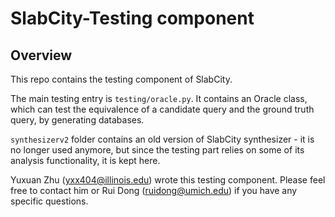 # SlabCity-Testing component

## Overview
This repo contains the testing component of SlabCity.

The main testing entry is ```testing/oracle.py```. It contains an Oracle class, which can test the equivalence of a candidate query and the ground truth query, by generating databases.


```synthesizerv2``` folder contains an old version of SlabCity synthesizer - it is no longer used anymore, but since the testing part relies on some of its analysis functionality, it is kept here.

Yuxuan Zhu (yxx404@illinois.edu) wrote this testing component. Please feel free to contact him or Rui Dong (ruidong@umich.edu) if you have any specific questions.
